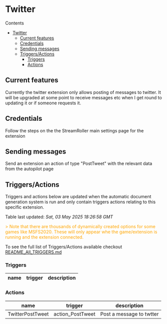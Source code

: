 <!-- this file will be auto updated for triggers and actions when the apidocs automatic
document builder is run.
To have the triggers and actions inserted do not remove the tags 'ReplaceTAGFor...' below
To run go to 'StreamRoller\docs\apidocs' and run 'node readmebuilder.mjs'
The script will parse files in the extensions directory looking for "triggersandactions ="
if found it will attempt to load hte file and use the exported 'triggersandactions' variable
to create the tables shown in the parsed README.md files
This was the only way I could find to autoupdate the triggers and actions lists
 -->

# Twitter

Contents

- [Twitter](#twitter)
  - [Current features](#current-features)
  - [Credentials](#credentials)
  - [Sending messages](#sending-messages)
  - [Triggers/Actions](#triggersactions)
    - [Triggers](#triggers)
    - [Actions](#actions)

## Current features

Currently the twitter extension only allows posting of messages to twitter. It will be upgraded at some point to receive messages etc when I get round to updating it or if someone requests it.

## Credentials

Follow the steps on the the StreamRoller main settings page for the extension

## Sending messages

Send an extension an action of type "PostTweet" with the relevant data from the autopilot page

## Triggers/Actions



Triggers and actions below are updated when the automatic document generation system is run and only contain triggers actions relating to this specific extension.

Table last updated: *Sat, 03 May 2025 18:26:58 GMT*

<div style='color:orange'>> Note that there are thousands of dynamically created options for some games like MSFS2020. These will only appear whe the game/extension is running and the extension connected.</div>

To see the full list of Triggers/Actions available checkout [README_All_TRIGGERS.md](https://github.com/SilenusTA/StreamRoller/blob/master/README_All_TRIGGERS.md)

### Triggers

| name | trigger | description |
| --- | --- | --- |


### Actions

| name | trigger | description |
| --- | --- | --- |
| TwitterPostTweet | action_PostTweet | Post a message to twtter |

